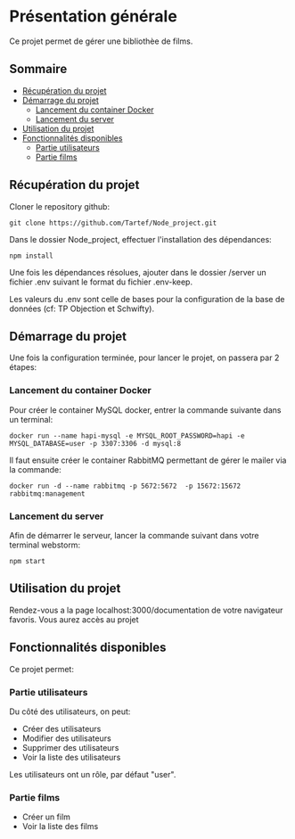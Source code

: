 # Présentation générale

Ce projet permet de gérer une bibliothèe de films.

## Sommaire

 - [Récupération du projet](#récupération-du-projet)
 - [Démarrage du projet](#démarrage-du-projet)
   - [Lancement du container Docker](#lancement-du-container-docker)
   - [Lancement du server](#lancement-du-server)
 - [Utilisation du projet](#utilisation-du-projet)
 - [Fonctionnalités disponibles](#fonctionnalités-disponibles)
   - [Partie utilisateurs](#partie-utilisateurs)
   -  [Partie films](#partie-films)

## Récupération du projet

Cloner le repository github:

`git clone https://github.com/Tartef/Node_project.git`

Dans le dossier Node_project, effectuer l'installation des dépendances:

`npm install`

Une fois les dépendances résolues, ajouter dans le dossier /server un fichier .env suivant le format du fichier .env-keep.

Les valeurs du .env sont celle de bases pour la configuration de la base de données (cf: TP Objection et Schwifty).


## Démarrage du projet

Une fois la configuration terminée, pour lancer le projet, on passera par 2 étapes:

### Lancement du container Docker

Pour créer le container MySQL docker, entrer la commande suivante dans un terminal:

`docker run --name hapi-mysql -e MYSQL_ROOT_PASSWORD=hapi -e MYSQL_DATABASE=user -p 3307:3306 -d mysql:8`

Il faut ensuite créer le container RabbitMQ permettant de gérer le mailer via la commande:

`docker run -d --name rabbitmq -p 5672:5672  -p 15672:15672 rabbitmq:management`


### Lancement du server

Afin de démarrer le serveur, lancer la commande suivant dans votre terminal webstorm:

`npm start`


## Utilisation du projet

Rendez-vous a la page localhost:3000/documentation de votre navigateur favoris. Vous aurez accès au projet

## Fonctionnalités disponibles

Ce projet permet:

### Partie utilisateurs

Du côté des utilisateurs, on peut:

 - Créer des utilisateurs
 - Modifier des utilisateurs
 - Supprimer des utilisateurs
 - Voir la liste des utilisateurs

Les utilisateurs ont un rôle, par défaut "user".

### Partie films

 - Créer un film
 - Voir la liste des films
